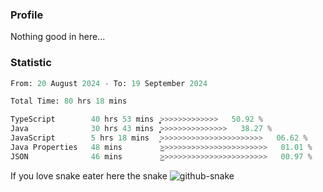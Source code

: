### Profile 

Nothing good in here...

### Statistic
<!--START_SECTION:waka-->

```python
From: 20 August 2024 - To: 19 September 2024

Total Time: 80 hrs 18 mins

TypeScript        40 hrs 53 mins  ͎͎͎͎͎͎͎͎͎͎͎͎>>>>>>>>>>>>>   50.92 %
Java              30 hrs 43 mins  ͎͎͎͎͎͎͎͎͎̦>>>>>>>>>>>>>>>   38.27 %
JavaScript        5 hrs 18 mins   ͎̝>>>>>>>>>>>>>>>>>>>>>>>   06.62 %
Java Properties   48 mins         ͜>>>>>>>>>>>>>>>>>>>>>>>>   01.01 %
JSON              46 mins         ͜>>>>>>>>>>>>>>>>>>>>>>>>   00.97 %
```

<!--END_SECTION:waka-->

If you love snake eater here the snake 
<picture>
  <source media="(prefers-color-scheme: dark)" srcset="https://github.com/pradana4648/pradana4648/blob/c0566a83ca6ea5f2e46bab00e717c4c82b4b5c4c/github-contribution-grid-snake-dark.svg" />
  <source media="(prefers-color-scheme: light)" srcset="https://github.com/pradana4648/pradana4648/blob/c0566a83ca6ea5f2e46bab00e717c4c82b4b5c4c/github-contribution-grid-snake.svg" />
  <img alt="github-snake" src="https://github.com/pradana4648/pradana4648/blob/c0566a83ca6ea5f2e46bab00e717c4c82b4b5c4c/github-contribution-grid-snake.svg" />
</picture>
